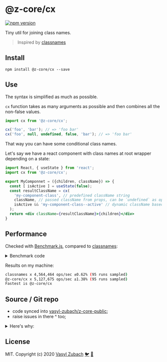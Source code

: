 # @z-core/cx

[![npm version](https://badge.fury.io/js/%40z-core%2Fcx.svg)](https://badge.fury.io/js/%40z-core%2Fcx)

Tiny util for joining class names.

> Inspired by [classnames](https://www.npmjs.com/package/classnames)

## Install

`npm install @z-core/cx --save`

## Use

The syntax is simplified as much as possible.

`cx` function takes as many arguments as possible and then combines all the non-false values.

```javascript
import cx from '@z-core/cx';

cx('foo', 'bar'); // => 'foo bar'
cx('foo', null, undefined, false, 'bar'); // => 'foo bar'
```

That way you can have some conditional class names.

Let's say we have a react component with class names at root wrapper depending on a state:

```jsx
import React, { useState } from 'react';
import cx from '@z-core/cx';

export MyComponnet = ({children, className}) => {
  const [ isActive ] = useState(false);
  const resultClassName = cx(
    'my-component-class', // predefined className string
    className, // passed className from props, can be `undefined` as optional prop
    isActive && 'my-component-class--active' // dynamic className based on state
  );
  return <div className={resultClassName}>{children}</div>
}
```

## Performance

Checked with [Benchmark.js](https://benchmarkjs.com/), compared to [classnames](https://www.npmjs.com/package/classnames):

<details>
  <summary>Benchmark code</summary>

```js
import Benchmark from 'benchmark';
import classnames from 'classnames';
import cx from '@z-core/cx';

const suite = new Benchmark.Suite();
suite
  .add('classnames', () => {
    classnames('test', undefined, null);
    classnames('test', undefined, null, 'test2', false);
  })
  .add('@z-core/cx', () => {
    cx('test', undefined, null);
    cx('test', undefined, null, 'test2', false);
  })
  .on('cycle', event => {
    console.log(String(event.target));
  })
  .on('complete', function() {
    console.log('Fastest is ' + this.filter('fastest').map('name'));
  })
  .run({ async: true });
```

</details>

Results on my machine:

```bash
classnames x 4,564,464 ops/sec ±0.62% (95 runs sampled)
@z-core/cx x 5,127,675 ops/sec ±1.38% (95 runs sampled)
Fastest is @z-core/cx
```

## Source / Git repo

- code synced into [vasyl-zubach/z-core-public](https://github.com/vasyl-zubach/z-core-public);
- raise issues in there ^ too;

<details>
  <summary>Here's why:</summary>

This package is part of my bigger monorepo of a bunch of components and tools (but its source is closed 🤷‍♂️). As a starting point, I'll sync parts that can be shared publicly into [vasyl-zubach/z-core-public](https://github.com/vasyl-zubach/z-core-public). Eventually, I'll make it sync all the public stuff and tooling to get that public repo in working condition.

At some point, I hope it'll become bi-directionally synced 🤞 (I just need to learn how to do that 😉)

</details>

## License

MIT. Copyright (c) 2020 [Vasyl Zubach](https://zubach.com) [🐦](https://twitter.com/Vasyl_Zubach) [🐙](https://github.com/vasyl-zubach)
